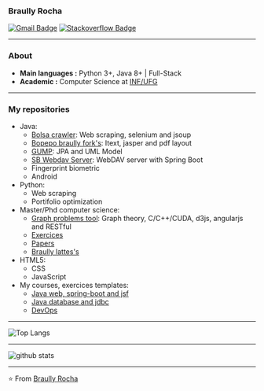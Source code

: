 ### Braully Rocha

[![Gmail Badge](https://img.shields.io/badge/-braully@gmail.com-c14438?style=flat-square&logo=Gmail&logoColor=white&link=mailto:braully@gmail.com)](mailto:braully@gmail.com) [![Stackoverflow Badge](https://img.shields.io/badge/Stackoverflow-Braully_Rocha-blue?style=flat-square&logo=stackoverflow&logoColor=white&link=https://stackoverflow.com/users/835476/braully-rocha)](https://stackoverflow.com/users/835476/braully-rocha)

---------------------------------------------------------------------------------------------------------------------------------------------------------------------------------
### About
-  **Main languages :** Python 3+, Java 8+ | Full-Stack 
-  **Academic :** Computer Science at [INF/UFG](https://www.inf.ufg.br)
<!--
-  **Organizations :** ~~IPASGO, UEG, SENAC,~~ IFGoiano.
-->

--------------------------------------------------------------------------------------------------------------------------------------

### My repositories
- Java:
    - [Bolsa crawler](https://github.com/braully/bolsa-cvm-crawler):  Web scraping, selenium and jsoup
    - [Bopepo braully fork's](https://github.com/braully/bopepo): Itext, jasper and pdf layout
    - [GUMP](https://github.com/braully/generic-universal-model-persistence): JPA and UML Model
    - [SB Webdav Server](https://github.com/braully/sb-webdav-server): WebDAV server with Spring Boot
    - Fingerprint biometric
    - Android
- Python:
    - Web scraping
    - Portifolio optimization
- Master/Phd computer science:
    - [Graph problems tool](https://github.com/braully/graph-problems-tool): Graph theory, C/C++/CUDA, d3js, angularjs and RESTful
    - [Exercices](https://github.com/braully/msc-dsc-exercices-2015-2025)
    - [Papers](https://www.researchgate.net/profile/Braully-Silva-2)
    - [Braully lattes's](http://lattes.cnpq.br/6423154319465728)
- HTML5:
    - CSS
    - JavaScript
- My courses, exercices templates:
    - [Java web, spring-boot and jsf](https://github.com/braully/desenvolvimento-web-senac)
    - [Java database and jdbc](https://github.com/braully/banco-dados-senac)
    - [DevOps](https://github.com/braully/ferramentas-engenharia-senac)

<!-- ### My repositories
[![ReadMe Card](https://github-readme-stats.vercel.app/api/pin/?username=braully&repo=graph-problems-tool&show_owner=true)](https://github.com/braully/graph-problems-tool) -->


---------------------------------------------------------------------------------------------------------------------------------------------------------------------------------
![Top Langs](https://github-readme-stats.vercel.app/api/top-langs?username=braully&show_icons=true&count_private=true&layout=compact&&langs_count=6)  

---------------------------------------------------------------------------------------------------------------------------------------------------------------------------------

![github stats](https://github-readme-stats.vercel.app/api?username=braully&show_icons=true&count_private=true&layout=compact)  


---------------------------------------------------------------------------------------------------------------------------------------------------------------------------------


⭐️ From [Braully Rocha](https://github.com/braully)

